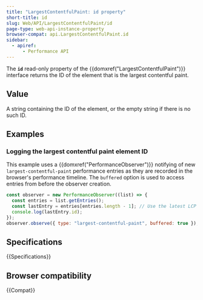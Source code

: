 ```yaml
---
title: "LargestContentfulPaint: id property"
short-title: id
slug: Web/API/LargestContentfulPaint/id
page-type: web-api-instance-property
browser-compat: api.LargestContentfulPaint.id
sidebar:
  - apiref:
      - Performance API
---
```


The **`id`** read-only property of the {{domxref("LargestContentfulPaint")}} interface returns the ID of the element that is the largest contentful paint.

## Value

A string containing the ID of the element, or the empty string if there is no such ID.

## Examples

### Logging the largest contentful paint element ID

This example uses a {{domxref("PerformanceObserver")}} notifying of new `largest-contentful-paint` performance entries as they are recorded in the browser's performance timeline. The `buffered` option is used to access entries from before the observer creation.

```js
const observer = new PerformanceObserver((list) => {
  const entries = list.getEntries();
  const lastEntry = entries[entries.length - 1]; // Use the latest LCP candidate
  console.log(lastEntry.id);
});
observer.observe({ type: "largest-contentful-paint", buffered: true });
```

## Specifications

{{Specifications}}

## Browser compatibility

{{Compat}}
